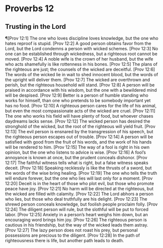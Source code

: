 # Proverbs 12

## Trusting in the Lord
¶[Prov 12:1] The one who loves discipline loves knowledge, but the one who hates reproof is stupid.
[Prov 12:2] A good person obtains favor from the Lord, but the Lord condemns a person with wicked schemes.
[Prov 12:3] No one can be established through wickedness, but a righteous root cannot be moved.
[Prov 12:4] A noble wife is the crown of her husband, but the wife who acts shamefully is like rottenness in his bones.
[Prov 12:5] The plans of the righteous are just; the counsels of the wicked are deceitful.
[Prov 12:6] The words of the wicked lie in wait to shed innocent blood, but the words of the upright will deliver them.
[Prov 12:7] The wicked are overthrown and perish, but the righteous household will stand.
[Prov 12:8] A person will be praised in accordance with his wisdom, but the one with a bewildered mind will be despised.
[Prov 12:9] Better is a person of humble standing who works for himself, than one who pretends to be somebody important yet has no food.
[Prov 12:10] A righteous person cares for the life of his animal, but even the most compassionate acts of the wicked are cruel.
[Prov 12:11] The one who works his field will have plenty of food, but whoever chases daydreams lacks sense.
[Prov 12:12] The wicked person has desired the stronghold of the wicked, but the root of the righteous will yield fruit.
[Prov 12:13] The evil person is ensnared by the transgression of his speech, but the righteous person escapes out of trouble.
[Prov 12:14] A person will be satisfied with good from the fruit of his words, and the work of his hands will be rendered to him.
[Prov 12:15] The way of a fool is right in his own opinion, but the one who listens to advice is wise.
[Prov 12:16] A fool’s annoyance is known at once, but the prudent conceals dishonor.
[Prov 12:17] The faithful witness tells what is right, but a false witness speaks deceit.
[Prov 12:18] Speaking recklessly is like the thrusts of a sword, but the words of the wise bring healing.
[Prov 12:19] The one who tells the truth will endure forever, but the one who lies will last only for a moment.
[Prov 12:20] Deceit is in the heart of those who plot evil, but those who promote peace have joy.
[Prov 12:21] No harm will be directed at the righteous, but the wicked are filled with calamity.
[Prov 12:22] The Lord abhors a person who lies, but those who deal truthfully are his delight.
[Prov 12:23] The shrewd person conceals knowledge, but foolish people proclaim folly.
[Prov 12:24] The diligent person will rule, but the slothful will be put to forced labor.
[Prov 12:25] Anxiety in a person’s heart weighs him down, but an encouraging word brings him joy.
[Prov 12:26] The righteous person is cautious in his friendship, but the way of the wicked leads them astray.
[Prov 12:27] The lazy person does not roast his prey, but personal possessions are precious to the diligent.
[Prov 12:28] In the path of righteousness there is life, but another path leads to death.
